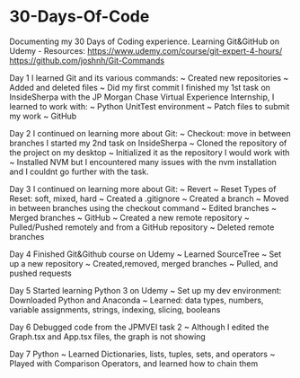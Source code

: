 # 30-Days-Of-Code
Documenting my 30 Days of Coding experience.
Learning Git&GitHub on Udemy - Resources: https://www.udemy.com/course/git-expert-4-hours/
https://github.com/joshnh/Git-Commands

Day 1
I learned Git and its various commands:
  ~ Created new repositories
  ~ Added and deleted files
  ~ Did my first commit
I finished my 1st task on InsideSherpa with the JP Morgan Chase Virtual Experience Internship, I learned to work with:
  ~ Python UnitTest environment
  ~ Patch files to submit my work
  ~ GitHub

Day 2 
I continued on learning more about Git:
  ~ Checkout: move in between branches
I started my 2nd task on  InsideSherpa
  ~ Cloned the repository of the project on my desktop
  ~ Initialized it as the repository I would work with
  ~ Installed NVM 
    but I encountered many issues with the nvm installation and I couldnt go further with the task.
   
Day 3 
I continued on learning more about Git:
  ~ Revert
  ~ Reset 
      Types of Reset: soft, mixed, hard
  ~ Created a .gitignore
  ~ Created a branch
  ~ Moved in between branches using the checkout command
  ~ Edited branches
  ~ Merged branches
  ~ GitHub
  ~ Created a new remote repository
  ~ Pulled/Pushed remotely and from a GitHub repository
  ~ Deleted remote branches
  
Day 4 
Finished Git&Github course on Udemy
  ~ Learned SourceTree 
  ~ Set up a new repository
  ~ Created,removed, merged branches
  ~ Pulled, and pushed requests
  
Day 5
Started learning Python 3 on Udemy
 ~ Set up my dev environment: Downloaded Python and Anaconda
 ~ Learned: data types, numbers, variable assignments, strings, indexing, slicing, booleans
 
Day 6
Debugged code from the JPMVEI task 2
 ~ Although I edited the Graph.tsx and App.tsx files, the graph is not showing
 
 Day 7
 Python
  ~ Learned Dictionaries, lists, tuples, sets, and operators
  ~ Played with Comparison Operators, and learned how to chain them
  
